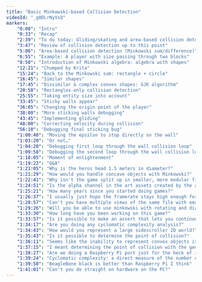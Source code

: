 ```yaml
---
title: "Basic Minkowski-based Collision Detection"
videoId: "_g8DLrNyVsQ"
markers:
    "0:00": "Intro"
    "0:33": "Recap"
    "2:39": "To do today: Gliding/skating and area-based collision detection"
    "3:47": "Review of collision detection up to this point"
    "5:06": "Area-based collision detection (Minkowski sum/difference)"
    "6:55": "Example: A player with size passing through two blocks"
    "8:50": "Introduction of Minkowski algebra: algebra with shapes"
    "12:21": "Chumped by Krita"
    "15:24": "Back to the Minkowski sum: rectangle + circle"
    "16:45": "Similar shapes"
    "17:45": "Dissimilar & complex convex shapes: GJK algorithm"
    "20:58": "Rectangles-only collision detection"
    "25:55": "Taking entity size into account"
    "33:45": "Sticky walls appear"
    "36:05": "Changing the origin point of the player"
    "38:00": "More sticking walls debugging"
    "43:45": "Implementing gliding"
    "48:00": "Correcting velocity during collision"
    "56:10": "Debugging final sticking bug"
    "1:00:40": "Moving the epsilon to stop directly on the wall"
    "1:03:20": "Or not…"
    "1:04:20": "Debugging first loop through the wall collision loop"
    "1:09:58": "Debugging the second loop through the wall collision loop"
    "1:18:05": "Moment of enlightenment"
    "1:19:22": "Q&A"
    "1:21:05": "Why is the heros head 1.5 meters in diameter?"
    "1:21:29": "How would you handle concave objects with Minkowski?"
    "1:22:41": "Why isn't the game split up in smaller, more modular files?"
    "1:24:51": "Is the alpha channel in the art assets created by the artist?"
    "1:25:21": "How many years since you started doing games?"
    "1:26:37": "I usually just hope the framerate stays high enough for the velocity not to get too high"
    "1:28:57": "Can't you have multiple views of the same file with emacs?"
    "1:29:26": "Will you be able to use minkowski with rotating and diagonal objects?"
    "1:33:30": "How long have you been working on this game?"
    "1:33:57": "Is it possible to make an assert that lets you continue on failure?"
    "1:34:17": "Are you doing any cyclomatic complexity analysis?"
    "1:34:43": "How would you represent a large sidescroller 2D world?"
    "1:35:43": "Is it possible to determine the point of collision?"
    "1:36:11": "Seems like the inability to represent convex objects is a major for problem for physics"
    "1:37:15": "I meant determining the point of collision with the general GJK algorithm"
    "1:38:27": "Are we doing a Raspberry Pi port just for the heck of it?"
    "1:39:24": "Cyclomatic complexity: a direct measure of the number of linearly independent paths through the code"
    "1:39:50": "BeagleBone black is better than Raspberry Pi I think"
    "1:41:01": "Can't you do straight on hardware on the PC?"
---
```

